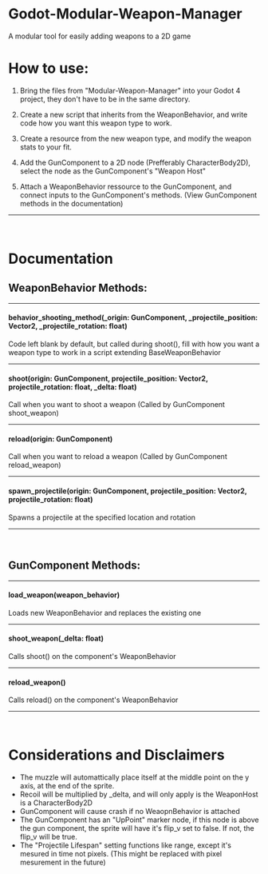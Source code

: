 <h1> Godot-Modular-Weapon-Manager </h1>
A modular tool for easily adding weapons to a 2D game

<h1> How to use: </h1> 

1. Bring the files from "Modular-Weapon-Manager" into your Godot 4 project, they don't have to be in the same directory.

2. Create a new script that inherits from the WeaponBehavior, and write code how you want this weapon type to work.

3. Create a resource from the new weapon type, and modify the weapon stats to your fit.

4. Add the GunComponent to a 2D node (Prefferably CharacterBody2D), select the node as the GunComponent's "Weapon Host"

5. Attach a WeaponBehavior ressource to the GunComponent, and connect inputs to the GunComponent's methods. (View GunComponent methods in the documentation)
______________


<br>

<h1> Documentation </h1> 

<h2> WeaponBehavior Methods: </h2>


_______________

<h4> behavior_shooting_method(_origin: GunComponent, _projectile_position: Vector2, _projectile_rotation: float) </h4>
<p> Code left blank by default, but called during shoot(), fill with how you want a weapon type to work in a script extending BaseWeaponBehavior</p>

_______________

<h4> shoot(origin: GunComponent, projectile_position: Vector2, projectile_rotation: float, _delta: float) </h4>
<p> Call when you want to shoot a weapon (Called by GunComponent shoot_weapon) </p>

______________

<h4> reload(origin: GunComponent) </h4>
<p> Call when you want to reload a weapon (Called by GunComponent reload_weapon) </p>

_______________

<h4> spawn_projectile(origin: GunComponent, projectile_position: Vector2, projectile_rotation: float) </h4>
<p> Spawns a projectile at the specified location and rotation </p>

______________

<br>

<h2> GunComponent Methods: </h2>

______________

<h4> load_weapon(weapon_behavior) </h4>
<p> Loads new WeaponBehavior and replaces the existing one </p>

______________

<h4> shoot_weapon(_delta: float) </h4>
<p> Calls shoot() on the component's WeaponBehavior </p>

______________

<h4> reload_weapon() </h4>
<p> Calls reload() on the component's WeaponBehavior </p>

______________

<br>

<h1> Considerations and Disclaimers </h1>

- The muzzle will automattically place itself at the middle point on the y axis, at the end of the sprite.
- Recoil will be multiplied by _delta, and will only apply is the WeaponHost is a CharacterBody2D
- GunComponent will cause crash if no WeaopnBehavior is attached
- The GunComponent has an "UpPoint" marker node, if this node is above the gun component, the sprite will have it's flip_v set to false. If not, the flip_v will be true.
- The "Projectile Lifespan" setting functions like range, except it's mesured in time not pixels. (This might be replaced with pixel mesurement in the future)
